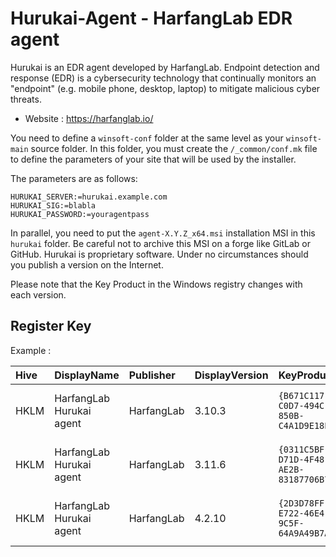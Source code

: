 # Hurukai-Agent - HarfangLab EDR agent

Hurukai is an EDR agent developed by HarfangLab.
Endpoint detection and response (EDR) is a cybersecurity technology that continually monitors an "endpoint" (e.g. mobile phone, desktop, laptop) to mitigate malicious cyber threats.

* Website : https://harfanglab.io/

You need to define a `winsoft-conf` folder at the same level as your `winsoft-main` source folder.
In this folder, you must create the `/_common/conf.mk` file to define the parameters of your site that will be used by the installer.

The parameters are as follows:
```
HURUKAI_SERVER:=hurukai.example.com
HURUKAI_SIG:=blabla
HURUKAI_PASSWORD:=youragentpass
```

In parallel, you need to put the `agent-X.Y.Z_x64.msi` installation MSI in this `hurukai` folder.
Be careful not to archive this MSI on a forge like GitLab or GitHub.
Hurukai is proprietary software.
Under no circumstances should you publish a version on the Internet.

Please note that the Key Product in the Windows registry changes with each version.


## Register Key

Example :

 | Hive | DisplayName | Publisher | DisplayVersion | KeyProduct | UninstallExe |
 |:---- |:----------- |:--------- |:-------------- |:---------- |:------------ |
 | HKLM | HarfangLab Hurukai agent | HarfangLab | 3.10.3 | `{B671C117-C0D7-494C-850B-C4A1D9E18E5C}` | `MsiExec.exe /X{B671C117-C0D7-494C-850B-C4A1D9E18E5C}` |
 | HKLM | HarfangLab Hurukai agent | HarfangLab | 3.11.6 | `{0311C5BF-D71D-4F48-AE2B-83187706B792}` | `MsiExec.exe /X{0311C5BF-D71D-4F48-AE2B-83187706B792}` |
 | HKLM | HarfangLab Hurukai agent | HarfangLab | 4.2.10 | `{2D3D78FF-E722-46E4-9C5F-64A9A49B7ACD}` | `MsiExec.exe /X{2D3D78FF-E722-46E4-9C5F-64A9A49B7ACD}` |
